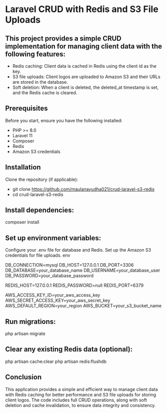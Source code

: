 # Laravel CRUD with Redis and S3 File Uploads
## This project provides a simple CRUD implementation for managing client data with the following features:
 
- Redis caching: Client data is cached in Redis using the client id as the key.
- S3 file uploads: Client logos are uploaded to Amazon S3 and their URLs are stored in the database.
- Soft deletion: When a client is deleted, the deleted_at timestamp is set, and the Redis cache is cleared.

## Prerequisites
Before you start, ensure you have the following installed:
 
- PHP >= 8.0
- Laravel 11
- Composer
- Redis
- Amazon S3 credentials

## Installation
Clone the repository (if applicable): 
- git clone https://github.com/maulanayudha021/crud-laravel-s3-redis
- cd crud-laravel-s3-redis

## Install dependencies:
composer install

## Set up environment variables: 
Configure your .env file for database and Redis.
Set up the Amazon S3 credentials for file uploads.
env

DB_CONNECTION=mysql
DB_HOST=127.0.0.1
DB_PORT=3306
DB_DATABASE=your_database_name
DB_USERNAME=your_database_user
DB_PASSWORD=your_database_password
 
REDIS_HOST=127.0.0.1
REDIS_PASSWORD=null
REDIS_PORT=6379
 
AWS_ACCESS_KEY_ID=your_aws_access_key
AWS_SECRET_ACCESS_KEY=your_aws_secret_key
AWS_DEFAULT_REGION=your_region
AWS_BUCKET=your_s3_bucket_name

## Run migrations:
php artisan migrate

## Clear any existing Redis data (optional):
php artisan cache:clear
php artisan redis:flushdb

## Conclusion
This application provides a simple and efficient way to manage client data with Redis caching for better performance and S3 file uploads for storing client logos. The code includes full CRUD operations, along with soft deletion and cache invalidation, to ensure data integrity and consistency.

